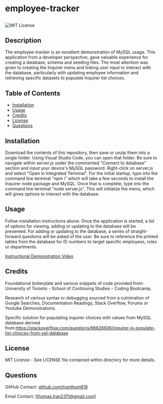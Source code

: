 # employee-tracker

##

![MIT License](https://img.shields.io/badge/License-MIT-red.svg)

## Description
  
The employee-tracker is an excellent demonstration of MySQL usage. This application from a developer perspective, gave valuable experience for creating a database, schema and seeding files. The most attention was given to creating the Inquirer menu and linking user input to interact with the database, particularly with updating employee information and retrieving specific datasets to populate Inquirer list choices.

## Table of Contents
 * [Installation](#installation)
 * [Usage](#usage)
 * [Credits](#credits)
 * [License](#license)
 * [Questions](#questions)

## Installation

 Download the contents of this repository, then save or unzip them into a single folder. Using Visual Studio Code, you can open that folder. Be sure to navigate within server.js under the commented "Connect to database" section and input your device's MySQL password. Right-click on server.js and select "Open in Integrated Terminal". For the initial startup, type into the command line terminal "npm i" which will take a few seconds to install the Inquirer node package and MySQL. Once that is complete, type into the command line terminal "node server.js". This will initialize the menu, which will gives options to interact with the database.


## Usage

 Follow installation instructions above. Once the application is started, a list of options for viewing, adding or updating to the database will be presented. For adding or updating to the database, a series of straight-forward questions will be asked of the user. Be sure to reference the printed tables from the database for ID numbers to target specific employees, roles or departments.

 [Instructional Demonstration Video](https://drive.google.com/file/d/1K2GUHY3NyjCSfHdmVqCT8LYrpAXgp-wp/view)

## Credits

Foundational boilerplate and various snippets of code provided from: University of Toronto - School of Continuing Studies - Coding Bootcamp.

Research of various syntax or debugging sourced from a culmination of Google Searches, Documentation Readings, Stack Overflow, Forums or Youtube Demonstrations.

Specific solution for populating inquirer choices with values from MySQL database derived from:https://stackoverflow.com/questions/66626936/inquirer-js-populate-list-choices-from-sql-database

## License

MIT License - See LICENSE file contained within directory for more details.

## Questions
  
GitHub Contact: [github.com/tranthom618](https://www.github.com/tranthom618)

Email Contact: [thomas.tran2311@gmail.com]